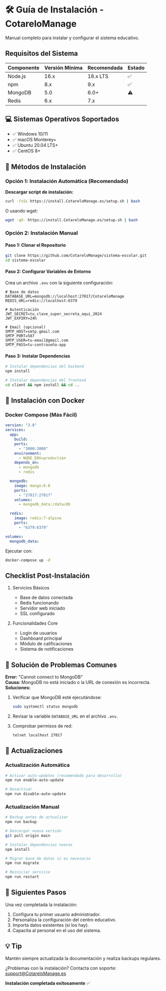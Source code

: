# 🛠️ Guía de Instalación - CotareloManage

Manual completo para instalar y configurar el sistema educativo.

## Requisitos del Sistema

| Componente | Versión Mínima | Recomendada | Estado |
| ---------- | -------------- | ----------- | ------ |
| Node.js    | 16.x           | 18.x LTS    | ✅     |
| npm        | 8.x            | 9.x         | ✅     |
| MongoDB    | 5.0            | 6.0+        | ⚠      |
| Redis      | 6.x            | 7.x         |        |

## 💻 Sistemas Operativos Soportados

- ✅ Windows 10/11
- ✅ macOS Monterey+
- ✅ Ubuntu 20.04 LTS+
- ✅ CentOS 8+

## 🎯 Métodos de Instalación

### Opción 1: Instalación Automática (Recomendado)

**Descargar script de instalación:**

```bash
curl -fsSL https://install.CotareloManage.es/setup.sh | bash
```

O usando wget:

```bash
wget -qO- https://install.CotareloManage.es/setup.sh | bash
```

### Opción 2: Instalación Manual

#### Paso 1: Clonar el Repositorio

```bash
git clone https://github.com/CotareloManage/sistema-escolar.git
cd sistema-escolar
```

#### Paso 2: Configurar Variables de Entorno

Crea un archivo `.env` con la siguiente configuración:

```plaintext
# Base de datos
DATABASE_URL=mongodb://localhost:27017/CotareloManage
REDIS_URL=redis://localhost:6379

# Autenticación
JWT_SECRET=tu_clave_super_secreta_aqui_2024
JWT_EXPIRY=24h

# Email (opcional)
SMTP_HOST=smtp.gmail.com
SMTP_PORT=587
SMTP_USER=tu-email@gmail.com
SMTP_PASS=tu-contraseña-app
```

#### Paso 3: Instalar Dependencias

```bash
# Instalar dependencias del backend
npm install

# Instalar dependencias del frontend
cd client && npm install && cd ..
```

## 🐳 Instalación con Docker

### Docker Compose (Más Fácil)

```yaml
version: "3.8"
services:
  app:
    build: .
    ports:
      - "3000:3000"
    environment:
      - NODE_ENV=production
    depends_on:
      - mongodb
      - redis

  mongodb:
    image: mongo:6.0
    ports:
      - "27017:27017"
    volumes:
      - mongodb_data:/data/db

  redis:
    image: redis:7-alpine
    ports:
      - "6379:6379"

volumes:
  mongodb_data:
```

Ejecutar con:

```bash
docker-compose up -d
```

## Checklist Post-Instalación

1. Servicios Básicos

   - Base de datos conectada
   - Redis funcionando
   - Servidor web iniciado
   - SSL configurado

2. Funcionalidades Core
   - Login de usuarios
   - Dashboard principal
   - Módulo de calificaciones
   - Sistema de notificaciones

## 🚨 Solución de Problemas Comunes

**Error:** "Cannot connect to MongoDB"  
**Causa:** MongoDB no está iniciado o la URL de conexión es incorrecta.  
**Soluciones:**

1. Verificar que MongoDB esté ejecutándose:

   ```bash
   sudo systemctl status mongodb
   ```

2. Revisar la variable `DATABASE_URL` en el archivo `.env`.
3. Comprobar permisos de red:

   ```bash
   telnet localhost 27017
   ```

## 🔄 Actualizaciones

### Actualización Automática

```bash
# Activar auto-updates (recomendado para desarrollo)
npm run enable-auto-update

# Desactivar
npm run disable-auto-update
```

### Actualización Manual

```bash
# Backup antes de actualizar
npm run backup

# Descargar nueva versión
git pull origin main

# Instalar dependencias nuevas
npm install

# Migrar base de datos si es necesario
npm run migrate

# Reiniciar servicio
npm run restart
```

## 🏁 Siguientes Pasos

Una vez completada la instalación:

1. Configura tu primer usuario administrador.
2. Personaliza la configuración del centro educativo.
3. Importa datos existentes (si los hay).
4. Capacita al personal en el uso del sistema.

## 💡 Tip

Mantén siempre actualizada la documentación y realiza backups regulares.

¿Problemas con la instalación? Contacta con soporte: <support@CotareloManage.es>

**Instalación completada exitosamente** ✅
